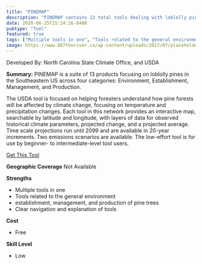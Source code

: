 ```yaml
---
title: "PINEMAP"
description: "PINEMAP contains 13 total tools dealing with loblolly pine trees in Southeastern US across four categories: Environment, Establishment, Management, and Production."
date: 2020-06-25T15:24:16-0400
pubtype: "Tool"
featured: true
tags: ["Multiple tools in one", "Tools related to the general environment", "establishment, management, and production of pine trees", "Clear navigation and explanation of tools"]
image: https://www.887theriver.ca/wp-content/uploads/2017/07/placeholder.jpg
---
```

Developed By: North Carolina State Climate Office, and USDA

**Summary:** PINEMAP is a suite of 13 products focusing on loblolly pines in the Southeastern US across four categories: Environment, Establishment, Management, and Production.

The USDA tool is focused on helping foresters understand how pine forests will be affected by climate change, focusing on temperature and precipitation changes. Each tool in this network provides an interactive map, searchable by latitude and longitude, with layers of data for observed historical climate parameters, projected change, and a projected average. Time scale projections run until 2099 and are available in 20-year increments. Two emissions scenarios are available. The low-effort tool is for use by beginner- to intermediate-level tool users.

<a href="https://climate.ncsu.edu/pinemap/" target="_blank">Get This Tool</a>

__**Geographic Coverage**__
Not Available

__**Strengths**__
-  Multiple tools in one
-   Tools related to the general environment
-   establishment, management, and production of pine trees
-  Clear navigation and explanation of tools

__**Cost**__
- Free

__**Skill Level**__
- Low
